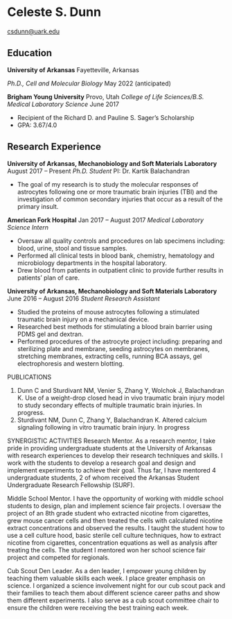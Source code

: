 # Celeste S. Dunn #
csdunn@uark.edu


 
## Education ## 
**University of Arkansas**
Fayetteville, Arkansas

*Ph.D., Cell and Molecular Biology*						                          	       	         May 2022 (anticipated)

**Brigham Young University** 						      		                                 Provo, Utah
*College of Life Sciences/B.S. Medical Laboratory Science*						         June 2017
* Recipient of the Richard D. and Pauline S. Sager’s Scholarship
* GPA: 3.67/4.0
 

## Research Experience ## 

**University of Arkansas, Mechanobiology and Soft Materials Laboratory**	        		  August 2017 – Present
*Ph.D. Student*									       PI: Dr. Kartik Balachandran  
* The goal of my research is to study the molecular responses of astrocytes following one or more traumatic brain injuries (TBI) and the investigation of common secondary injuries that occur as a result of the primary insult.


**American Fork Hospital** 								             Jan 2017 – August 2017
*Medical Laboratory Science Intern*                  
* Oversaw all quality controls and procedures on lab specimens including: blood, urine, stool and tissue samples.
* Performed all clinical tests in blood bank, chemistry, hematology and microbiology departments in the hospital laboratory. 
* Drew blood from patients in outpatient clinic to provide further results in patients’ plan of care. 

**University of Arkansas, Mechanobiology and Soft Materials Laboratory**		           June 2016 – August 2016
*Student Research Assistant*								             	                
* Studied the proteins of mouse astrocytes following a stimulated traumatic brain injury on a mechanical device.
* Researched best methods for stimulating a blood brain barrier using PDMS gel and dextran. 
* Performed procedures of the astrocyte project including: preparing and sterilizing plate and membrane, seeding astrocytes on membranes, stretching membranes, extracting cells, running BCA assays, gel electrophoresis and western blotting.  

PUBLICATIONS
1.	Dunn C and Sturdivant NM, Venier S, Zhang Y, Wolchok J, Balachandran K. Use of a weight-drop closed head in vivo traumatic brain injury model to study secondary effects of multiple traumatic brain injuries. In progress.
2.	Sturdivant NM, Dunn C, Zhang Y, Balachandran K. Altered calcium signaling following in vitro traumatic brain injury. In progress

SYNERGISTIC ACTIVITIES
Research Mentor. As a research mentor, I take pride in providing undergraduate students at the University of Arkansas with research experiences to develop their research techniques and skills. I work with the students to develop a research goal and design and implement experiments to achieve their goal. Thus far, I have mentored 4 undergraduate students, 2 of whom received the Arkansas Student Undergraduate Research Fellowship (SURF).

Middle School Mentor. I have the opportunity of working with middle school students to design, plan and implement  science fair projects. I oversaw the project of an 8th grade student who extracted nicotine from cigarettes, grew mouse cancer cells and then treated the cells with calculated nicotine extract concentrations and observed the results. I taught the student how to use a cell culture hood, basic sterile cell culture techniques, how to extract nicotine from cigarettes, concentration equations as well as analysis after treating the cells. The student I mentored won her school science fair project and competed for regionals. 

Cub Scout Den Leader. As a den leader, I empower young children by teaching them valuable skills each week. I place greater emphasis on science. I organized a science involvement night for our cub scout pack and their families to teach them about different science career paths and show them different experiments. I also serve as a cub scout committee chair to ensure the children were receiving the best training each week. 


